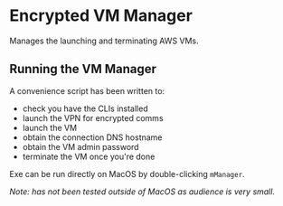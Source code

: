 # Encrypted VM Manager

Manages the launching and terminating AWS VMs.

## Running the VM Manager

A convenience script has been written to:

- check you have the CLIs installed
- launch the VPN for encrypted comms
- launch the VM
- obtain the connection DNS hostname
- obtain the VM admin password
- terminate the VM once you're done

Exe can be run directly on MacOS by double-clicking `mManager`.

_Note: has not been tested outside of MacOS as audience is very small._

